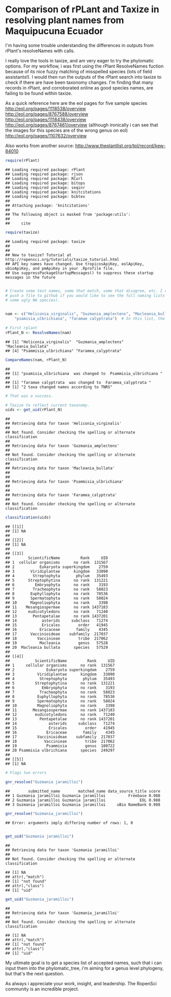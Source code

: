 Comparison of rPLant and Taxize in resolving plant names from Maquipucuna Ecuador
========================================================

I'm having some trouble understanding the differences in outputs from rPlant's resolveNames with calls.

I really love the tools in taxize, and am very eager to try the phylomatic options. For my workflow, i was first using the rPlant ResolveNames fuction because of its nice fuzzy matching of misspelled species (lots of field assistants!). I would then run the outputs of the rPlant search into taxize to check if there are have been taxonomy changes. I'm finding that many records in rPlant, and corroborated online as good species names, are failing to be found within taxize. 

As a quick reference here are the eol pages for five sample species
http://eol.org/pages/1118538/overview
http://eol.org/pages/8767588/overview
http://eol.org/pages/1118438/overview
http://eol.org/pages/8767461/overview (although ironically i can see that the images for this species are of the wrong genus on eol)
http://eol.org/pages/1107632/overview

Also works from another source:
http://www.theplantlist.org/tpl/record/kew-84010



```r
require(rPlant)
```

```
## Loading required package: rPlant
## Loading required package: rjson
## Loading required package: RCurl
## Loading required package: bitops
## Loading required package: seqinr
## Loading required package: knitcitations
## Loading required package: bibtex
## 
## Attaching package: 'knitcitations'
## 
## The following object is masked from 'package:utils':
## 
##     cite
```

```r
require(taxize)
```

```
## Loading required package: taxize
## 
## 
## New to taxize? Tutorial at http://ropensci.org/tutorials/taxize_tutorial.html 
## API key names have changed. Use tropicosApiKey, eolApiKey, ubioApiKey, and pmApiKey in your .Rprofile file. 
## Use suppressPackageStartupMessages() to suppress these startup messages in the future
```

```r

# Create some test names, some that match, some that disagree, etc. I can
# push a file to github if you would like to see the full naming lists (has
# some ugly NA species).


nam <- c("Heliconia_virginalis", "Guzmania_amplectens", "Macleania_bullata", 
    "psamisia_ulbrichiana", "faramae calyptrata")  # In this list, the first three are good species, the last two are intentionally misspelled ('psammisia', 'faramea')

# First rplant
rPlant_N <- ResolveNames(nam)
```

```
## [1] "Heliconia_virginalis"  "Guzmania_amplectens"   "Macleania_bullata"    
## [4] "Psammisia_ulbrichiana" "Faramea_calyptrata"
```

```r
CompareNames(nam, rPlant_N)
```

```
## 
## [1] "psamisia_ulbrichiana  was changed to  Psammisia_ulbrichiana "
## 
## [1] "faramae calyptrata  was changed to  Faramea_calyptrata "
## [1] "2 taxa changed names according to TNRS"
```

```r
# That was a success.

# Taxize to reflect current taxonomy.
uids <- get_uid(rPlant_N)
```

```
## 
## Retrieving data for taxon 'Heliconia_virginalis'
## 
## Not found. Consider checking the spelling or alternate classification
## 
## Retrieving data for taxon 'Guzmania_amplectens'
## 
## Not found. Consider checking the spelling or alternate classification
## 
## Retrieving data for taxon 'Macleania_bullata'
## 
## 
## Retrieving data for taxon 'Psammisia_ulbrichiana'
## 
## 
## Retrieving data for taxon 'Faramea_calyptrata'
## 
## Not found. Consider checking the spelling or alternate classification
```

```r
classification(uids)
```

```
## [[1]]
## [1] NA
## 
## [[2]]
## [1] NA
## 
## [[3]]
##        ScientificName         Rank     UID
## 1  cellular organisms      no rank  131567
## 2           Eukaryota superkingdom    2759
## 3       Viridiplantae      kingdom   33090
## 4        Streptophyta       phylum   35493
## 5      Streptophytina      no rank  131221
## 6         Embryophyta      no rank    3193
## 7        Tracheophyta      no rank   58023
## 8       Euphyllophyta      no rank   78536
## 9       Spermatophyta      no rank   58024
## 10      Magnoliophyta      no rank    3398
## 11    Mesangiospermae      no rank 1437183
## 12     eudicotyledons      no rank   71240
## 13       Pentapetalae      no rank 1437201
## 14           asterids     subclass   71274
## 15           Ericales        order   41945
## 16          Ericaceae       family    4345
## 17      Vaccinioideae    subfamily  217037
## 18         Vaccinieae        tribe  217062
## 19          Macleania        genus   57528
## 20  Macleania bullata      species   57529
## 
## [[4]]
##           ScientificName         Rank     UID
## 1     cellular organisms      no rank  131567
## 2              Eukaryota superkingdom    2759
## 3          Viridiplantae      kingdom   33090
## 4           Streptophyta       phylum   35493
## 5         Streptophytina      no rank  131221
## 6            Embryophyta      no rank    3193
## 7           Tracheophyta      no rank   58023
## 8          Euphyllophyta      no rank   78536
## 9          Spermatophyta      no rank   58024
## 10         Magnoliophyta      no rank    3398
## 11       Mesangiospermae      no rank 1437183
## 12        eudicotyledons      no rank   71240
## 13          Pentapetalae      no rank 1437201
## 14              asterids     subclass   71274
## 15              Ericales        order   41945
## 16             Ericaceae       family    4345
## 17         Vaccinioideae    subfamily  217037
## 18            Vaccinieae        tribe  217062
## 19             Psammisia        genus  180722
## 20 Psammisia ulbrichiana      species  249297
## 
## [[5]]
## [1] NA
```

```r
# Flags two errors
```



```r
gnr_resolve("Guzmania jaramilloi")
```

```
##        submitted_name        matched_name data_source_title score
## 1 Guzmania jaramilloi Guzmania jaramilloi          Freebase 0.988
## 2 Guzmania jaramilloi Guzmania jaramilloi               EOL 0.988
## 3 Guzmania jaramilloi Guzmania jaramilloi     uBio NameBank 0.988
```

```r
gnr_resolve("Guzmania_jaramilloi")
```

```
## Error: arguments imply differing number of rows: 1, 0
```

```r

get_uid("Guzmania jaramilloi")
```

```
## 
## Retrieving data for taxon 'Guzmania jaramilloi'
## 
## Not found. Consider checking the spelling or alternate classification
```

```
## [1] NA
## attr(,"match")
## [1] "not found"
## attr(,"class")
## [1] "uid"
```

```r
get_uid("Guzmania_jaramilloi")
```

```
## 
## Retrieving data for taxon 'Guzmania_jaramilloi'
## 
## Not found. Consider checking the spelling or alternate classification
```

```
## [1] NA
## attr(,"match")
## [1] "not found"
## attr(,"class")
## [1] "uid"
```


My ultimate goal is to get a species list of accepted names, such that i can input them into the phylomatic_tree, i'm aiming for a genus level phylogeny, but that's the next question.

As always i appreciate your work, insight, and leadership. The RopenSci community is an incredible project.
